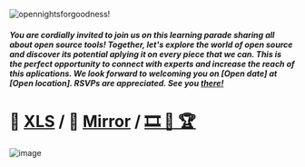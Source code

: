 ![opennightsforgoodness!](https://user-images.githubusercontent.com/38388270/188248710-a058efe9-d554-4e18-a562-4974435c251c.gif)

##### You are cordially invited to join us on this learning parade sharing all about open source tools! Together, *let's explore the world of open source* and discover its potential aplying it on every piece that we can. This is the perfect opportunity to connect with experts and increase the reach of this aplications. We look forward to welcoming you on [Open date] at [Open location]. RSVPs are appreciated. See you [there!](https://lu.ma/h6i0lk7m)

# 🧾 [XLS](https://docs.google.com/spreadsheets/d/1eR10kDUwCEiQm-wIDg8jtBEXsv9Rgd2cG3RGrW87M9o/edit?usp=sharing) / 📀 [Mirror](https://mirror.xyz/0xE62F15C0B55ef59dFcE2E5aD51dBfAceD87378Da/Jl0S40WkQ6l_1DGL0u5Hxp0NEiXQhB1aM0a2RLxPyzc) /  [  🎞 🎫 🏆](https://gitcoin.co/grants/7434/cocktails-and-caguamas-movie-night)


![image](https://user-images.githubusercontent.com/38388270/209016646-1da6d3ff-01dd-4359-b9e7-564843739cec.png)
